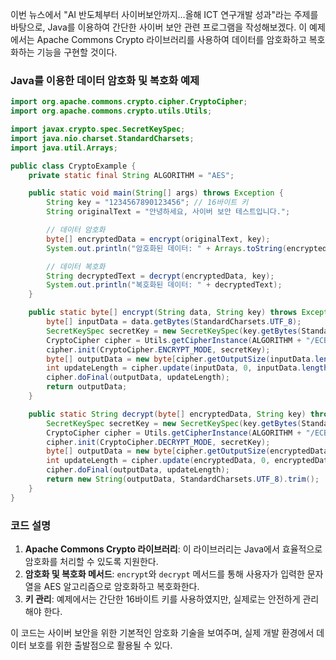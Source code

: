 이번 뉴스에서 "AI 반도체부터 사이버보안까지…올해 ICT 연구개발 성과"라는 주제를 바탕으로, Java를 이용하여 간단한 사이버 보안 관련 프로그램을 작성해보겠다. 이 예제에서는 Apache Commons Crypto 라이브러리를 사용하여 데이터를 암호화하고 복호화하는 기능을 구현할 것이다.

### Java를 이용한 데이터 암호화 및 복호화 예제

```java
import org.apache.commons.crypto.cipher.CryptoCipher;
import org.apache.commons.crypto.utils.Utils;

import javax.crypto.spec.SecretKeySpec;
import java.nio.charset.StandardCharsets;
import java.util.Arrays;

public class CryptoExample {
    private static final String ALGORITHM = "AES";

    public static void main(String[] args) throws Exception {
        String key = "1234567890123456"; // 16바이트 키
        String originalText = "안녕하세요, 사이버 보안 테스트입니다.";

        // 데이터 암호화
        byte[] encryptedData = encrypt(originalText, key);
        System.out.println("암호화된 데이터: " + Arrays.toString(encryptedData));

        // 데이터 복호화
        String decryptedText = decrypt(encryptedData, key);
        System.out.println("복호화된 데이터: " + decryptedText);
    }

    public static byte[] encrypt(String data, String key) throws Exception {
        byte[] inputData = data.getBytes(StandardCharsets.UTF_8);
        SecretKeySpec secretKey = new SecretKeySpec(key.getBytes(StandardCharsets.UTF_8), ALGORITHM);
        CryptoCipher cipher = Utils.getCipherInstance(ALGORITHM + "/ECB/PKCS5Padding", null);
        cipher.init(CryptoCipher.ENCRYPT_MODE, secretKey);
        byte[] outputData = new byte[cipher.getOutputSize(inputData.length)];
        int updateLength = cipher.update(inputData, 0, inputData.length, outputData, 0);
        cipher.doFinal(outputData, updateLength);
        return outputData;
    }

    public static String decrypt(byte[] encryptedData, String key) throws Exception {
        SecretKeySpec secretKey = new SecretKeySpec(key.getBytes(StandardCharsets.UTF_8), ALGORITHM);
        CryptoCipher cipher = Utils.getCipherInstance(ALGORITHM + "/ECB/PKCS5Padding", null);
        cipher.init(CryptoCipher.DECRYPT_MODE, secretKey);
        byte[] outputData = new byte[cipher.getOutputSize(encryptedData.length)];
        int updateLength = cipher.update(encryptedData, 0, encryptedData.length, outputData, 0);
        cipher.doFinal(outputData, updateLength);
        return new String(outputData, StandardCharsets.UTF_8).trim();
    }
}
```

### 코드 설명
1. **Apache Commons Crypto 라이브러리**: 이 라이브러리는 Java에서 효율적으로 암호화를 처리할 수 있도록 지원한다.
2. **암호화 및 복호화 메서드**: `encrypt`와 `decrypt` 메서드를 통해 사용자가 입력한 문자열을 AES 알고리즘으로 암호화하고 복호화한다.
3. **키 관리**: 예제에서는 간단한 16바이트 키를 사용하였지만, 실제로는 안전하게 관리해야 한다.

이 코드는 사이버 보안을 위한 기본적인 암호화 기술을 보여주며, 실제 개발 환경에서 데이터 보호를 위한 출발점으로 활용될 수 있다.